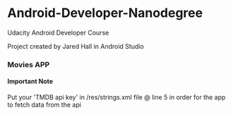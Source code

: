 # Android-Developer-Nanodegree

Udacity Android Developer Course  

Project created by Jared Hall in Android Studio


### Movies APP

#### Important Note

Put your 'TMDB api key' in /res/strings.xml file @ line 5 in order for the app to fetch data from the api

